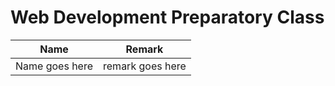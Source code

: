 # Web Development Preparatory Class

| Name  | Remark |
| ------------- | ------------- |
| Name goes here  | remark goes here  |
